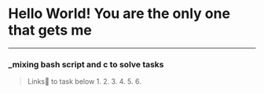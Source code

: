 # Hello World! You are the only one that gets me
---
### _mixing bash script and c to solve tasks
> Links🔗 to  task below
  > 1.
  > 2.
  > 3.
  > 4.
  > 5.
  > 6.
  
